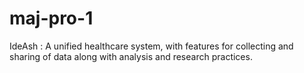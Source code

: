 # maj-pro-1
IdeAsh : A unified healthcare system, with features for collecting and sharing of data along with analysis and research practices.
